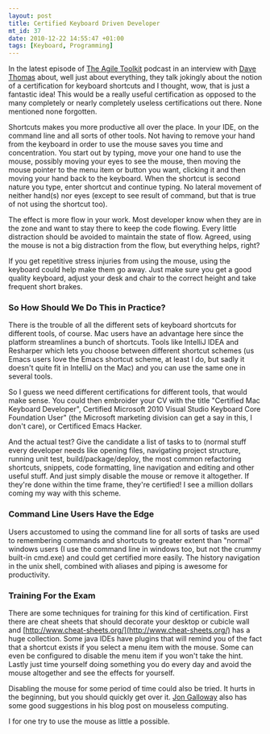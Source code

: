```yaml
--- 
layout: post
title: Certified Keyboard Driven Developer
mt_id: 37
date: 2010-12-22 14:55:47 +01:00
tags: [Keyboard, Programming]
---
```

In the latest episode of [The Agile Toolkit](http://agiletoolkit.libsyn.com/) podcast in an interview with [Dave Thomas](http://www.davethomas.net/index.html) about, well just about everything, they talk jokingly about the notion of a certification for keyboard shortcuts and I thought, wow, that is just a fantastic idea! This would be a really useful certification as opposed to the many completely or nearly completely useless certifications out there. None mentioned none forgotten.

Shortcuts makes you more productive all over the place. In your IDE, on the command line and all sorts of other tools. Not having to remove your hand from the keyboard in order to use the mouse saves you time and concentration. You start out by typing, move your one hand to use the mouse, possibly moving your eyes to see the mouse, then moving the mouse pointer to the menu item or button you want, clicking it and then moving your hand back to the keyboard. When the shortcut is second nature you type, enter shortcut and continue typing. No lateral movement of neither hand(s) nor eyes (except to see result of command, but that is true of not using the shortcut too). 

The effect is more flow in your work. Most developer know when they are in the zone and want to stay there to keep the code flowing. Every little distraction should be avoided to maintain the state of flow. Agreed, using the mouse is not a big distraction from the flow, but everything helps, right?

If you get repetitive stress injuries from using the mouse, using the keyboard could help make them go away. Just make sure you get a good quality keyboard, adjust your desk and chair to the correct height and take frequent short brakes. 

### So How Should We Do This in Practice?

There is the trouble of all the different sets of keyboard shortcuts for different tools, of course. Mac users have an advantage here since the platform streamlines a bunch of shortcuts. Tools like IntelliJ IDEA and Resharper which lets you choose between different shortcut schemes (us Emacs users love the Emacs shortcut scheme, at least I do, but sadly it doesn't quite fit in IntelliJ on the Mac) and you can use the same one in several tools.

So I guess we need different certifications for different tools, that would make sense. You could then embroider your CV with the title "Certified Mac Keyboard Developer", Certified Microsoft 2010 Visual Studio Keyboard Core Foundation User" (the Microsoft marketing division can get a say in this, I don't care), or Certificed Emacs Hacker. 

And the actual test? Give the candidate a list of tasks to to (normal stuff every developer needs like opening files, navigating project structure, running unit test, build/package/deploy, the most common refactoring shortcuts, snippets, code formatting, line navigation and editing and other useful stuff. And just simply disable the mouse or remove it altogether. If they're done within the time frame, they're certified! I see a million dollars coming my way with this scheme. 

### Command Line Users Have the Edge

Users accustomed to using the command line for all sorts of tasks are used to remembering commands and shortcuts to greater extent than "normal" windows users (I use the command line in windows too, but not the crummy built-in cmd.exe) and could get certified more easily. The history navigation in the unix shell, combined with aliases and piping is awesome for productivity.

### Training For the Exam
There are some techniques for training for this kind of certification. First there are cheat sheets that should decorate your desktop or cubicle wall and [http://www.cheat-sheets.org/](http://www.cheat-sheets.org/) has a huge collection. Some java IDEs have plugins that will remind you of the fact that a shortcut exists if you select a menu item with the mouse. Some can even be configured to disable the menu item if you won't take the hint. Lastly just time yourself doing something you do every day and avoid the mouse altogether and see the effects for yourself.

Disabling the mouse for some period of time could also be tried. It hurts in the beginning, but you should quickly get over it. [Jon Galloway](http://weblogs.asp.net/jgalloway/archive/2006/06/14/Mouseless-Computing.aspx) also has some good suggestions in his blog post on mouseless computing. 

I for one try to use the mouse as little a possible.


  
